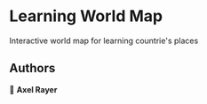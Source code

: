 # Learning World Map
Interactive world map for learning countrie's places
## Authors

👤 **Axel Rayer**
